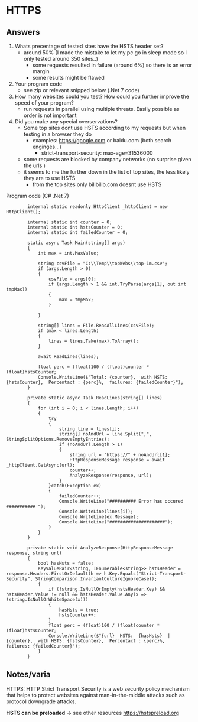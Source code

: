 # HTTPS
## Answers

1. Whats precentage of tested sites have the HSTS header set?
    - around 50%  (I made the mistake to let my pc go in sleep mode so I only tested around 350 sites..)
        - some requests resulted in failure (around 6%) so there is an error margin
        - some results might be flawed 
2. Your program code
    - see zip or relevant snipped below (.Net 7 code)
3. How many websites could you test? How could you further improve the speed of your program?
    - run requests in parallel using multiple threats. Easily possible as order is not important
4. Did you make any special overservations?
    - Some top sites dont use HSTS according to my requests but when testing in a browser they do
        - examples: https://google.com or baidu.com  (both search enginges...)
            -  strict-transport-security: max-age=31536000
    - some requests are blocked by company networks (no surprise given the urls )
    - it seems to me the further down in the list of top sites, the less likely they are to use HSTS
        - from the top sites only bilibilib.com doesnt use HSTS


Program code (C# .Net 7)
```
        internal static readonly HttpClient _httpClient = new HttpClient();

        internal static int counter = 0;
        internal static int hstsCounter = 0;
        internal static int failedCounter = 0;

        static async Task Main(string[] args)
        {
            int max = int.MaxValue;

            string csvFile = "C:\\Temp\\topWebs\\top-1m.csv";
            if (args.Length > 0)
            {
                csvFile = args[0];
                if (args.Length > 1 && int.TryParse(args[1], out int tmpMax))
                {
                    max = tmpMax;
                }

            }

            string[] lines = File.ReadAllLines(csvFile);
            if (max < lines.Length)
            {
                lines = lines.Take(max).ToArray();
            }

            await ReadLines(lines);

            float perc = (float)100 / (float)counter * (float)hstsCounter;
            Console.WriteLine($"Total: {counter},  with HSTS: {hstsCounter},  Percentact : {perc}%,  failures: {failedCounter}");
        }

        private static async Task ReadLines(string[] lines)
        {
            for (int i = 0; i < lines.Length; i++)
            {
                try
                {
                    string line = lines[i];
                    string[] noAndUrl = line.Split(",", StringSplitOptions.RemoveEmptyEntries);
                    if (noAndUrl.Length > 1)
                    {
                        string url = "https://" + noAndUrl[1];
                        HttpResponseMessage response = await _httpClient.GetAsync(url);
                        counter++;
                        AnalyzeResponse(response, url);
                    }
                }catch(Exception ex)
                {
                    failedCounter++;
                    Console.WriteLine("########## Error has occured ########### ");
                    Console.WriteLine(lines[i]);
                    Console.WriteLine(ex.Message);
                    Console.WriteLine("#####################");
                }
            }
        }

        private static void AnalyzeResponse(HttpResponseMessage response, string url)
        {
            bool hasHsts = false;
            KeyValuePair<string, IEnumerable<string>> hstsHeader = response.Headers.FirstOrDefault(h => h.Key.Equals("Strict-Transport-Security", StringComparison.InvariantCultureIgnoreCase));
            {
                if (!string.IsNullOrEmpty(hstsHeader.Key) && hstsHeader.Value != null && hstsHeader.Value.Any(x => !string.IsNullOrWhiteSpace(x)))
                {
                    hasHsts = true;
                    hstsCounter++;
                }
                float perc = (float)100 / (float)counter * (float)hstsCounter;
                Console.WriteLine($"{url}  HSTS:  {hasHsts}  |    {counter},  with HSTS: {hstsCounter},  Percentact : {perc}%,  failures: {failedCounter}");
            }
        }
```


## Notes/varia
HTTPS: HTTP Strict Transport Security is a web security policy mechanism that helps to protect websites against man-in-the-middle attacks such as protocol downgrade attacks.

**HSTS can be preloaded**
-> see other resources
https://hstspreload.org
